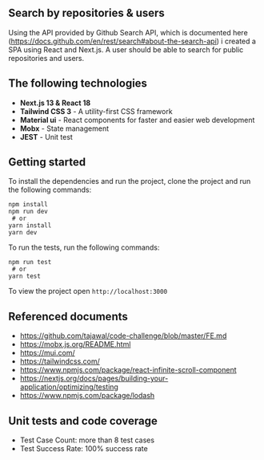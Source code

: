## Search by repositories & users

Using the API provided by Github Search API, which is documented here (https://docs.github.com/en/rest/search#about-the-search-api) i created a SPA using React and Next.js. A user should be able to search for public repositories and users.

## The following technologies

- **Next.js 13 & React 18**
- **Tailwind CSS 3** - A utility-first CSS framework
- **Material ui** - React components for faster and easier web development
- **Mobx** - State management
- **JEST** - Unit test

## Getting started

To install the dependencies and run the project, clone the project and run the following commands:

```
npm install
npm run dev
 # or
yarn install
yarn dev
```

To run the tests, run the following commands:

```
npm run test
 # or
yarn test
```

To view the project open `http://localhost:3000`

## Referenced documents

- https://github.com/tajawal/code-challenge/blob/master/FE.md
- https://mobx.js.org/README.html
- https://mui.com/
- https://tailwindcss.com/
- https://www.npmjs.com/package/react-infinite-scroll-component
- https://nextjs.org/docs/pages/building-your-application/optimizing/testing
- https://www.npmjs.com/package/lodash

## Unit tests and code coverage

- Test Case Count: more than 8 test cases
- Test Success Rate: 100% success rate
